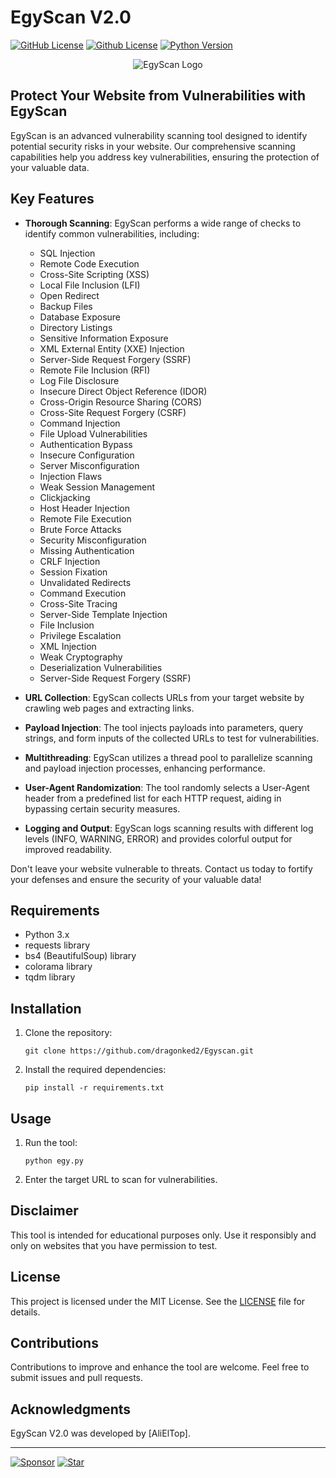 # EgyScan V2.0

[![GitHub License](https://img.shields.io/badge/license-MIT-blue.svg)](LICENSE)
[![Github License](https://img.shields.io/badge/license-GPLv3-blue.svg)](LICENSE)
[![Python Version](https://img.shields.io/badge/python-3.x-blue.svg)](https://www.python.org/downloads/)

<p align="center">
  <img src="https://github.com/dragonked2/Egyscan/assets/66541902/c769777f-7e6a-4d1f-8907-bb4e75c8d01e" alt="EgyScan Logo">
</p>

## Protect Your Website from Vulnerabilities with EgyScan

EgyScan is an advanced vulnerability scanning tool designed to identify potential security risks in your website. Our comprehensive scanning capabilities help you address key vulnerabilities, ensuring the protection of your valuable data.

## Key Features

- **Thorough Scanning**: EgyScan performs a wide range of checks to identify common vulnerabilities, including:
  
  - SQL Injection
  - Remote Code Execution
  - Cross-Site Scripting (XSS)
  - Local File Inclusion (LFI)
  - Open Redirect
  - Backup Files
  - Database Exposure
  - Directory Listings
  - Sensitive Information Exposure
  - XML External Entity (XXE) Injection
  - Server-Side Request Forgery (SSRF)
  - Remote File Inclusion (RFI)
  - Log File Disclosure
  - Insecure Direct Object Reference (IDOR)
  - Cross-Origin Resource Sharing (CORS)
  - Cross-Site Request Forgery (CSRF)
  - Command Injection
  - File Upload Vulnerabilities
  - Authentication Bypass
  - Insecure Configuration
  - Server Misconfiguration
  - Injection Flaws
  - Weak Session Management
  - Clickjacking
  - Host Header Injection
  - Remote File Execution
  - Brute Force Attacks
  - Security Misconfiguration
  - Missing Authentication
  - CRLF Injection
  - Session Fixation
  - Unvalidated Redirects
  - Command Execution
  - Cross-Site Tracing
  - Server-Side Template Injection
  - File Inclusion
  - Privilege Escalation
  - XML Injection
  - Weak Cryptography
  - Deserialization Vulnerabilities
  - Server-Side Request Forgery (SSRF)
  
- **URL Collection**: EgyScan collects URLs from your target website by crawling web pages and extracting links.

- **Payload Injection**: The tool injects payloads into parameters, query strings, and form inputs of the collected URLs to test for vulnerabilities.

- **Multithreading**: EgyScan utilizes a thread pool to parallelize scanning and payload injection processes, enhancing performance.

- **User-Agent Randomization**: The tool randomly selects a User-Agent header from a predefined list for each HTTP request, aiding in bypassing certain security measures.

- **Logging and Output**: EgyScan logs scanning results with different log levels (INFO, WARNING, ERROR) and provides colorful output for improved readability.

Don't leave your website vulnerable to threats. Contact us today to fortify your defenses and ensure the security of your valuable data!

## Requirements

- Python 3.x
- requests library
- bs4 (BeautifulSoup) library
- colorama library
- tqdm library

## Installation

1. Clone the repository:

   ```shell
   git clone https://github.com/dragonked2/Egyscan.git
   ```

2. Install the required dependencies:

   ```shell
   pip install -r requirements.txt
   ```

## Usage

1. Run the tool:

   ```shell
   python egy.py
   ```

2. Enter the target URL to scan for vulnerabilities.

## Disclaimer

This tool is intended for educational purposes only. Use it responsibly and only on websites that you have permission to test.

## License

This project is licensed under the MIT License. See the [LICENSE](LICENSE) file for details.

## Contributions

Contributions to improve and enhance the tool are welcome. Feel free to submit issues and pull requests.

## Acknowledgments

EgyScan V2.0 was developed by [AliElTop].

---

[![Sponsor](https://img.shields.io/badge/sponsor-project_name-orange.svg)](https://github.com/sponsors/username)
[![Star](https://img.shields.io/badge/star-project_name-yellow.svg)](https://github.com/dragonked2/Egyscan)

